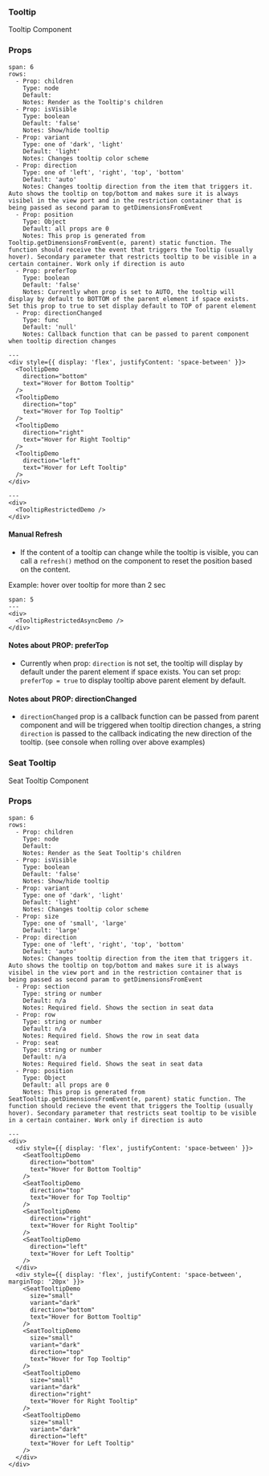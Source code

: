 ### Tooltip

Tooltip Component

### Props

```table
span: 6
rows:
  - Prop: children
    Type: node
    Default:
    Notes: Render as the Tooltip's children
  - Prop: isVisible
    Type: boolean
    Default: 'false'
    Notes: Show/hide tooltip
  - Prop: variant
    Type: one of 'dark', 'light'
    Default: 'light'
    Notes: Changes tooltip color scheme
  - Prop: direction
    Type: one of 'left', 'right', 'top', 'bottom'
    Default: 'auto'
    Notes: Changes tooltip direction from the item that triggers it. Auto shows the tooltip on top/bottom and makes sure it is always visibel in the view port and in the restriction container that is being passed as second param to getDimensionsFromEvent
  - Prop: position
    Type: Object
    Default: all props are 0
    Notes: This prop is generated from Tooltip.getDimensionsFromEvent(e, parent) static function. The function should receive the event that triggers the Tooltip (usually hover). Secondary parameter that restricts tooltip to be visible in a certain container. Work only if direction is auto
  - Prop: preferTop
    Type: boolean
    Default: 'false'
    Notes: Currently when prop is set to AUTO, the tooltip will display by default to BOTTOM of the parent element if space exists.  Set this prop to true to set display default to TOP of parent element
  - Prop: directionChanged
    Type: func
    Default: 'null'
    Notes: Callback function that can be passed to parent component when tooltip direction changes
```

```react
---
<div style={{ display: 'flex', justifyContent: 'space-between' }}>
  <TooltipDemo
    direction="bottom"
    text="Hover for Bottom Tooltip"
  />
  <TooltipDemo
    direction="top"
    text="Hover for Top Tooltip"
  />
  <TooltipDemo
    direction="right"
    text="Hover for Right Tooltip"
  />
  <TooltipDemo
    direction="left"
    text="Hover for Left Tooltip"
  />
</div>
```

```react
---
<div>
  <TooltipRestrictedDemo />
</div>
```

#### Manual Refresh

- If the content of a tooltip can change while the tooltip is visible, you can call a `refresh()` method on the component to reset the position based on the content.

Example: hover over tooltip for more than 2 sec

```react
span: 5
---
<div>
  <TooltipRestrictedAsyncDemo />
</div>
```

#### Notes about PROP: preferTop

- Currently when prop: `direction` is not set, the tooltip will display by default under the parent element if space exists. You can set prop: `preferTop = true` to display tooltip above parent element by default.

#### Notes about PROP: directionChanged

- `directionChanged` prop is a callback function can be passed from parent component and will be triggered when tooltip direction changes, a string `direction` is passed to the callback indicating the new direction of the tooltip. (see console when rolling over above examples)

### Seat Tooltip

Seat Tooltip Component

### Props

```table
span: 6
rows:
  - Prop: children
    Type: node
    Default:
    Notes: Render as the Seat Tooltip's children
  - Prop: isVisible
    Type: boolean
    Default: 'false'
    Notes: Show/hide tooltip
  - Prop: variant
    Type: one of 'dark', 'light'
    Default: 'light'
    Notes: Changes tooltip color scheme
  - Prop: size
    Type: one of 'small', 'large'
    Default: 'large'
  - Prop: direction
    Type: one of 'left', 'right', 'top', 'bottom'
    Default: 'auto'
    Notes: Changes tooltip direction from the item that triggers it. Auto shows the tooltip on top/bottom and makes sure it is always visibel in the view port and in the restriction container that is being passed as second param to getDimensionsFromEvent
  - Prop: section
    Type: string or number
    Default: n/a
    Notes: Required field. Shows the section in seat data
  - Prop: row
    Type: string or number
    Default: n/a
    Notes: Required field. Shows the row in seat data
  - Prop: seat
    Type: string or number
    Default: n/a
    Notes: Required field. Shows the seat in seat data
  - Prop: position
    Type: Object
    Default: all props are 0
    Notes: This prop is generated from SeatTooltip.getDimensionsFromEvent(e, parent) static function. The function should recieve the event that triggers the Tooltip (usually hover). Secondary parameter that restricts seat tooltip to be visible in a certain container. Work only if direction is auto
```

```react
---
<div>
  <div style={{ display: 'flex', justifyContent: 'space-between' }}>
    <SeatTooltipDemo
      direction="bottom"
      text="Hover for Bottom Tooltip"
    />
    <SeatTooltipDemo
      direction="top"
      text="Hover for Top Tooltip"
    />
    <SeatTooltipDemo
      direction="right"
      text="Hover for Right Tooltip"
    />
    <SeatTooltipDemo
      direction="left"
      text="Hover for Left Tooltip"
    />
  </div>
  <div style={{ display: 'flex', justifyContent: 'space-between', marginTop: '20px' }}>
    <SeatTooltipDemo
      size="small"
      variant="dark"
      direction="bottom"
      text="Hover for Bottom Tooltip"
    />
    <SeatTooltipDemo
      size="small"
      variant="dark"
      direction="top"
      text="Hover for Top Tooltip"
    />
    <SeatTooltipDemo
      size="small"
      variant="dark"
      direction="right"
      text="Hover for Right Tooltip"
    />
    <SeatTooltipDemo
      size="small"
      variant="dark"
      direction="left"
      text="Hover for Left Tooltip"
    />
  </div>
</div>
```
